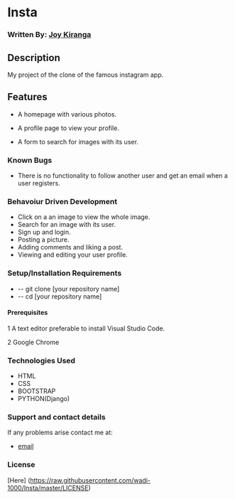 # Insta

### Written By: [Joy Kiranga](https://github.com/wadi-1000)

## Description

My project of the clone of the famous instagram app.


## Features

-  A homepage with various photos.

-  A profile page to view your profile.

-  A form to search for images with its user.

### Known Bugs

-  There is no functionality to follow another user and get an email when a user registers.

### Behavoiur Driven Development

-  Click on a an image to view the whole image.
-  Search for an image with its user.
-  Sign up and login.
-  Posting a picture.
- Adding comments and liking a post.
- Viewing and editing your user profile.


### Setup/Installation Requirements

-  -- git clone [your repository name]
-  -- cd [your repository name]

#### Prerequisites

1 A text editor preferable to install Visual Studio Code.

2 Google Chrome

### Technologies Used

-  HTML
-  CSS
-  BOOTSTRAP
-  PYTHON(Django)

### Support and contact details

If any problems arise contact me at:

-  [email](jk.mk@gmail.com)

### License

[Here] (https://raw.githubusercontent.com/wadi-1000/Insta/master/LICENSE)
